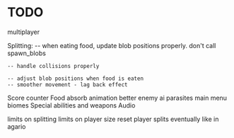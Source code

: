 # TODO

multiplayer


Splitting:
    -- when eating food, update blob positions properly. don't call spawn_blobs

    -- handle collisions properly

    -- adjust blob positions when food is eaten
    -- smoother movement - lag back effect
  

Score counter
Food absorb animation
better enemy ai
parasites
main menu
biomes
Special abilities and weapons
Audio

limits on splitting
limits on player size
reset player splits eventually like in agario
